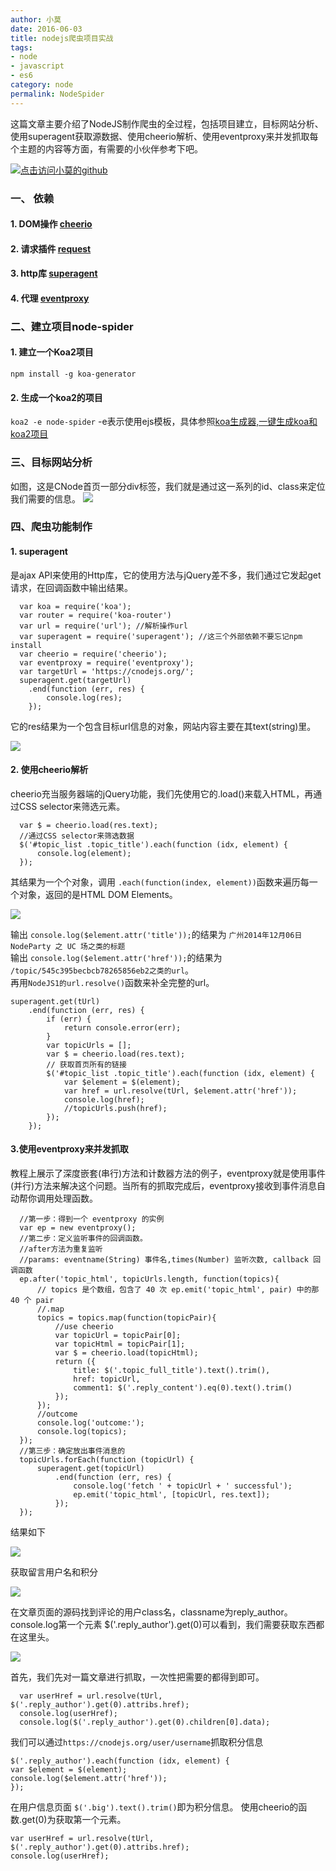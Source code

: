 ```yaml
---
author: 小莫
date: 2016-06-03
title: nodejs爬虫项目实战
tags:
- node
- javascript
- es6
category: node
permalink: NodeSpider
---
```

这篇文章主要介绍了NodeJS制作爬虫的全过程，包括项目建立，目标网站分析、使用superagent获取源数据、使用cheerio解析、使用eventproxy来并发抓取每个主题的内容等方面，有需要的小伙伴参考下吧。
<!--more-->
[![点击访问小莫的github](https://static.xiaomo.info/images/nodejs.png)](https://github.com/qq83387856)
### 一、 依赖
#### 1. DOM操作  [cheerio](https://npm.taobao.org/package/cheerio)    
#### 2. 请求插件  [request](https://npm.taobao.org/package/request)    
#### 3. http库  [superagent](https://npm.taobao.org/package/superagent)   
#### 4. 代理  [eventproxy](https://npm.taobao.org/package/eventproxy)   

### 二、建立项目node-spider

#### 1. 建立一个Koa2项目
 `npm install -g koa-generator`
#### 2. 生成一个koa2的项目
 `koa2 -e node-spider`   -e表示使用ejs模板，具体参照[koa生成器,一键生成koa和koa2项目](http://localhost:4000/2016/05/26/2016-5-26-koa_generator/)   

### 三、目标网站分析

如图，这是CNode首页一部分div标签，我们就是通过这一系列的id、class来定位我们需要的信息。
![](https://static.xiaomo.info/images/0.png)

### 四、爬虫功能制作

#### 1. superagent   
是ajax API来使用的Http库，它的使用方法与jQuery差不多，我们通过它发起get请求，在回调函数中输出结果。

```
  var koa = require('koa');
  var router = require('koa-router')
  var url = require('url'); //解析操作url
  var superagent = require('superagent'); //这三个外部依赖不要忘记npm install
  var cheerio = require('cheerio');
  var eventproxy = require('eventproxy');
  var targetUrl = 'https://cnodejs.org/';
  superagent.get(targetUrl)
    .end(function (err, res) {
        console.log(res);
    });
```

它的res结果为一个包含目标url信息的对象，网站内容主要在其text(string)里。

![](https://static.xiaomo.info/images/1.png)

#### 2. 使用cheerio解析

cheerio充当服务器端的jQuery功能，我们先使用它的.load()来载入HTML，再通过CSS selector来筛选元素。

```
  var $ = cheerio.load(res.text);
  //通过CSS selector来筛选数据
  $('#topic_list .topic_title').each(function (idx, element) {
      console.log(element);
  });
```

其结果为一个个对象，调用 `.each(function(index, element))`函数来遍历每一个对象，返回的是HTML DOM Elements。

![](https://static.xiaomo.info/images/2.png)

输出 `console.log($element.attr('title'));`的结果为
 `广州2014年12月06日 NodeParty 之 UC 场之类的标题`   
输出 `console.log($element.attr('href'));`的结果为
` /topic/545c395becbcb78265856eb2之类的url`。  
再用`NodeJS1的url.resolve()`函数来补全完整的url。  


```
superagent.get(tUrl)
    .end(function (err, res) {
        if (err) {
            return console.error(err);
        }
        var topicUrls = [];
        var $ = cheerio.load(res.text);
        // 获取首页所有的链接
        $('#topic_list .topic_title').each(function (idx, element) {
            var $element = $(element);
            var href = url.resolve(tUrl, $element.attr('href'));
            console.log(href);
            //topicUrls.push(href);
        });
    });
```

#### 3.使用eventproxy来并发抓取
教程上展示了深度嵌套(串行)方法和计数器方法的例子，eventproxy就是使用事件(并行)方法来解决这个问题。当所有的抓取完成后，eventproxy接收到事件消息自动帮你调用处理函数。

```
  //第一步：得到一个 eventproxy 的实例
  var ep = new eventproxy();
  //第二步：定义监听事件的回调函数。
  //after方法为重复监听
  //params: eventname(String) 事件名,times(Number) 监听次数, callback 回调函数
  ep.after('topic_html', topicUrls.length, function(topics){
      // topics 是个数组，包含了 40 次 ep.emit('topic_html', pair) 中的那 40 个 pair
      //.map
      topics = topics.map(function(topicPair){
          //use cheerio
          var topicUrl = topicPair[0];
          var topicHtml = topicPair[1];
          var $ = cheerio.load(topicHtml);
          return ({
              title: $('.topic_full_title').text().trim(),
              href: topicUrl,
              comment1: $('.reply_content').eq(0).text().trim()
          });
      });
      //outcome
      console.log('outcome:');
      console.log(topics);
  });
  //第三步：确定放出事件消息的
  topicUrls.forEach(function (topicUrl) {
      superagent.get(topicUrl)
          .end(function (err, res) {
              console.log('fetch ' + topicUrl + ' successful');
              ep.emit('topic_html', [topicUrl, res.text]);
          });
  });
```

结果如下  

![](https://static.xiaomo.info/images/3.png)


获取留言用户名和积分  

![](https://static.xiaomo.info/images/4.png)

在文章页面的源码找到评论的用户class名，classname为reply_author。console.log第一个元素 $('.reply_author').get(0)可以看到，我们需要获取东西都在这里头。

![](https://static.xiaomo.info/images/5.png)

首先，我们先对一篇文章进行抓取，一次性把需要的都得到即可。

```
  var userHref = url.resolve(tUrl, $('.reply_author').get(0).attribs.href);
  console.log(userHref);
  console.log($('.reply_author').get(0).children[0].data);
```

我们可以通过`https://cnodejs.org/user/username`抓取积分信息

```
$('.reply_author').each(function (idx, element) {
var $element = $(element);
console.log($element.attr('href'));
});
```

在用户信息页面 `$('.big').text().trim()`即为积分信息。
使用cheerio的函数.get(0)为获取第一个元素。

```
var userHref = url.resolve(tUrl, $('.reply_author').get(0).attribs.href);
console.log(userHref);
```

